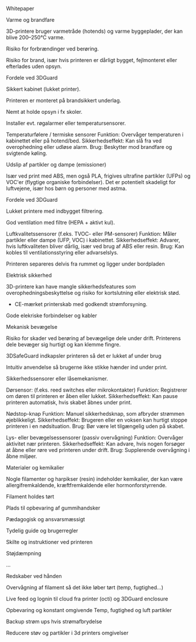 Whitepaper 

Varme og brandfare  

3D-printere bruger varmetråde (hotends) og varme byggeplader, der kan blive 200–250°C varme.  

Risiko for forbrændinger ved berøring.  

Risiko for brand, især hvis printeren er dårligt bygget, fejlmonteret eller efterlades uden opsyn.  

Fordele ved 3DGuard  

Sikkert kabinet  (lukket printer).  

Printeren er monteret på brandsikkert underlag.  

Nemt at holde opsyn i fx skoler.  

Installer evt. røgalarmer eller temperatursensorer.  

Temperaturfølere / termiske sensorer 
 Funktion: Overvåger temperaturen i kabinettet eller på hotend/bed. 
 Sikkerhedseffekt: Kan slå fra ved overophedning eller udløse alarm. 
 Brug: Beskytter mod brandfare og svigtende køling. 

  

Udslip af partikler og dampe (emissioner)  

Især ved print med ABS, men også PLA, frigives ultrafine partikler (UFPs) og VOC'er (flygtige organiske forbindelser). Det er potentielt skadeligt for luftvejene, især hos børn og personer med astma.  

 Fordele ved 3DGuard 

Lukket printere med indbygget filtrering.  

God ventilation med filtre (HEPA + aktivt kul). 

Luftkvalitetssensorer (f.eks. TVOC- eller PM-sensorer) 
 Funktion: Måler partikler eller dampe (UFP, VOC) i kabinettet. 
 Sikkerhedseffekt: Advarer, hvis luftkvaliteten bliver dårlig, især ved brug af ABS eller resin. 
 Brug: Kan kobles til ventilationsstyring eller advarselslys. 

Printeren separeres delvis fra rummet og ligger under bordpladen  

 Elektrisk sikkerhed  

 3D-printere kan have mangle sikkerhedsfeatures som overophedningsbeskyttelse og risiko for kortslutning eller elektrisk stød.  

 - CE-mærket printerskab med godkendt strømforsyning.  

Gode elekriske forbindelser og kabler 

  

 Mekanisk bevægelse  

Risiko for skader ved berøring af bevægelige dele under drift. Printerens dele bevæger sig hurtigt og kan klemme fingre.  

3DSafeGuard indkapsler printeren så det er lukket af under brug  

Intuitiv anvendelse så brugerne ikke stikke hænder ind under print. 

Sikkerhedssensorer eller låsemekanismer.  

Dørsensor: (f.eks. reed switches eller mikrokontakter) 
 Funktion: Registrerer om døren til printeren er åben eller lukket. 
 Sikkerhedseffekt: Kan pause printeren automatisk, hvis skabet åbnes under print. 

Nødstop-knap 
 Funktion: Manuel sikkerhedsknap, som afbryder strømmen øjeblikkeligt. 
 Sikkerhedseffekt: Brugeren eller en voksen kan hurtigt stoppe printeren i en nødsituation. 
 Brug: Bør være let tilgængelig uden på skabet. 

Lys- eller bevægelsessensorer (passiv overvågning) 
 Funktion: Overvåger aktivitet nær printeren. 
 Sikkerhedseffekt: Kan advare, hvis nogen forsøger at åbne eller røre ved printeren under drift. 
 Brug: Supplerende overvågning i åbne miljøer. 

Materialer og kemikalier  

Nogle filamenter og harpikser (resin) indeholder kemikalier, der kan være allergifremkaldende, kræftfremkaldende eller hormonforstyrrende.  

Filament holdes tørt 

Plads til opbevaring af gummihandsker   

 Pædagogisk og ansvarsmæssigt  

Tydelig guide og brugerregler 

Skilte og instruktioner ved printeren 

 

Støjdæmpning 

... 

 

Redskaber ved hånden  

Overvågning af filament så det ikke løber tørt (temp, fugtighed…) 

Live feed og lognin til cloud fra printer (octi) og 3DGuard enclosure  

Opbevaring og konstant omgivende Temp, fugtighed og luft partikler  

Backup strøm ups hvis strømafbrydelse  

Reducere støv og partikler i 3d printers omgivelser  

 
